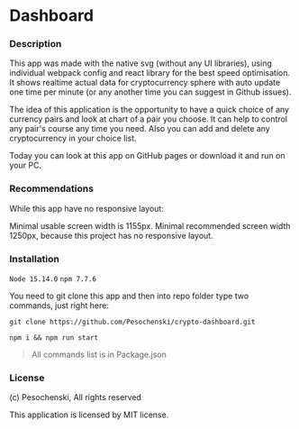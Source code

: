 # Dashboard

### Description

This app was made with the native svg (without any UI libraries), using individual webpack config and react library for the best speed optimisation. It shows realtime actual data for cryptocurrency sphere with auto update one time per minute (or any another time you can suggest in Github issues).

The idea of this application is the opportunity to have a quick choice of any currency pairs and look at chart of a pair you choose. It can help to control any pair's course any time you need. Also you can add and delete any cryptocurrency in your choice list.

Today you can look at this app on GitHub pages or download it and run on your PC.

### Recommendations

While this app have no responsive layout:

Minimal usable screen width is 1155px.
Minimal recommended screen width 1250px, because this project has no responsive layout.

### Installation

`Node 15.14.0`
`npm 7.7.6`

You need to git clone this app and then into repo folder type two commands, just right here:

    git clone https://github.com/Pesochenski/crypto-dashboard.git

    npm i && npm run start

> All commands list is in Package.json

### License

(c) Pesochenski,
All rights reserved

This application is licensed by MIT license.
